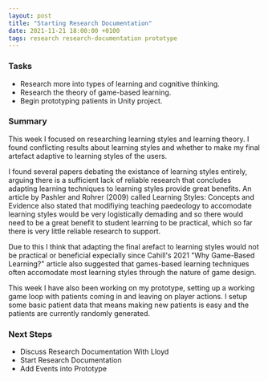 ```yaml
---
layout: post
title: "Starting Research Documentation"
date: 2021-11-21 18:00:00 +0100
tags: research research-documentation prototype
---
```


### Tasks
- Research more into types of learning and cognitive thinking.
- Research the theory of game-based learning. 
- Begin prototyping patients in Unity project.

### Summary
This week I focused on researching learning styles and learning theory. I found conflicting results about learning styles and whether to make my final artefact adaptive to learning styles of the users. 

I found several papers debating the existance of learning styles entirely, arguing there is a sufficient lack of reliable research that concludes adapting learning techniques to learning styles provide great benefits. An article by Pashler and Rohrer (2009) called Learning Styles: Concepts and Evidence also stated that modifiying teaching paedeology to accomodate learning styles would be very logistically demading and so there would need to be a great benefit to student learning to be practical, which so far there is very little reliable research to support. 

Due to this I think that adapting the final arefact to learning styles would not be practical or beneficial expecially since Cahill's 2021 "Why Game-Based Learning?" article also suggested that games-based learning techniques often accomodate most learning styles through the nature of game design.

This week I have also been working on my prototype, setting up a working game loop with patients coming in and leaving on player actions. I setup some basic patient data that means making new patients is easy and the patients are currently randomly generated.

### Next Steps
- Discuss Research Documentation With Lloyd
- Start Research Documentation
- Add Events into Prototype